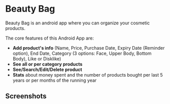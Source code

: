 # Beauty Bag

Beauty Bag is an android app where you can organize your cosmetic products.

The core features of this Android App are:
- **Add product's info** (Name, Price, Purchase Date, Expiry Date (Reminder option), End Date, Category (3 options: Face, Upper Body, Bottom Body), Like or Disklike)
- **See all or per category products**
- **See/Search/Edit/Delete product**
- **Stats** about money spent and the number of products bought per last 5 years or per months of the running year

## Screenshots

